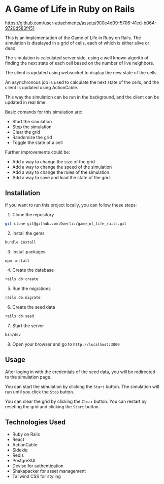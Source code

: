# A Game of Life in Ruby on Rails

https://github.com/user-attachments/assets/900e4d09-5706-41cd-b064-9720d583f451

This is an implementation of the Game of Life in Ruby on Rails. The simulation is displayed in a grid of cells, each of which is either alive or dead.

The simulation is calculated server side, using a well known algorith of finding the next state of each cell based on the number of live neighbors.

The client is updated using websocket to display the new state of the cells.

An asynchronous job is used to calculate the next state of the cells, and the client is updated using ActionCable.

This way the simulation can be run in the background, and the client can be updated in real time.

Basic comands for this simulation are:

- Start the simulation
- Stop the simulation
- Clear the grid
- Randomize the grid
- Toggle the state of a cell

Further improvements could be:

- Add a way to change the size of the grid
- Add a way to change the speed of the simulation
- Add a way to change the rules of the simulation
- Add a way to save and load the state of the grid

## Installation

If you want to run this project locally, you can follow these steps:

1. Clone the repository

```bash
git clone git@github.com:Qwertic/game_of_life_rails.git
```

2. Install the gems

```bash
bundle install
```

3. Install packages

```bash
npm install
```

4. Create the database

```bash
rails db:create
```

5. Run the migrations

```bash
rails db:migrate
```

6. Create the seed data

```bash
rails db:seed
```

7. Start the server

```bash
bin/dev
```

8. Open your browser and go to `http://localhost:3000`

## Usage

After loging in with the credentials of the seed data, you will be redirected to the simulation page.

You can start the simulation by clicking the `Start` button. The simulation will run until you click the `Stop` button.

You can clear the grid by clicking the `Clear` button. You can restart by reseting the grid and clicking the `Start` button.

## Technologies Used

- Ruby on Rails
- React
- ActionCable
- Sidekiq
- Redis
- PostgreSQL
- Devise for authentication
- Shakapacker for asset management
- Tailwind CSS for styling
